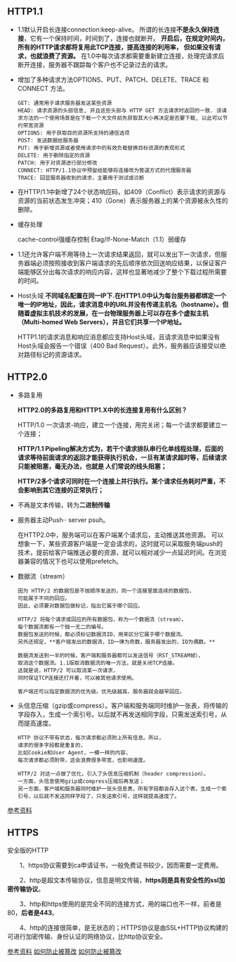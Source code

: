 ## HTTP1.1

 - 1.1默认开启长连接connection:keep-alive。
 所谓的长连接**不是永久保持连接**，它有一个保持时间，时间到了，连接也就断开。
 **开启后，在规定时间内，所有的HTTP请求都将复用此TCP连接，提高连接的利用率，
 但如果没有请求，也就浪费了资源。**
 在1.0中每次请求都需要重新建立连接，处理完请求后断开连接，服务器不跟踪每个客户也不记录过去的请求。

- 增加了多种请求方法OPTIONS、PUT、PATCH、DELETE、TRACE 和 CONNECT 方法。


      GET: 通常用于请求服务器发送某些资源
      HEAD: 请求资源的头部信息, 并且这些头部与 HTTP GET 方法请求时返回的一致. 该请求方法的一个使用场景是在下载一个大文件前先获取其大小再决定是否要下载, 以此可以节约带宽资源
      OPTIONS: 用于获取目的资源所支持的通信选项
      POST: 发送数据给服务器
      PUT: 用于新增资源或者使用请求中的有效负载替换目标资源的表现形式
      DELETE: 用于删除指定的资源
      PATCH: 用于对资源进行部分修改
      CONNECT: HTTP/1.1协议中预留给能够将连接改为管道方式的代理服务器
      TRACE: 回显服务器收到的请求，主要用于测试或诊断


- 在HTTP/1.1中新增了24个状态响应码，如409（Conflict）表示请求的资源与资源的当前状态发生冲突；410（Gone）表示服务器上的某个资源被永久性的删除。

- 缓存处理

  cache-control强缓存控制
    Etag/If-None-Match（1.1）弱缓存

- 1.1还允许客户端不用等待上一次请求结果返回，就可以发出下一次请求，但服务器端必须按照接收到客户端请求的先后顺序依次回送响应结果，以保证客户端能够区分出每次请求的响应内容，这样也显著地减少了整个下载过程所需要的时间。



- Host头域
  **不同域名配置在同一IP下.在HTTP1.0中认为每台服务器都绑定一个唯一的IP地址，因此，请求消息中的URL并没有传递主机名（hostname）。但随着虚拟主机技术的发展，在一台物理服务器上可以存在多个虚拟主机（Multi-homed Web Servers），并且它们共享一个IP地址。**

  HTTP1.1的请求消息和响应消息都应支持Host头域，且请求消息中如果没有Host头域会报告一个错误（400 Bad Request）。此外，服务器应该接受以绝对路径标记的资源请求。


## HTTP2.0

- 多路复用
  
  **HTTP2.0的多路复用和HTTP1.X中的长连接复用有什么区别？**

  HTTP/1.0 一次请求-响应，建立一个连接，用完关闭；每一个请求都要建立一个连接；

  **HTTP/1.1 Pipeling解决方式为，若干个请求排队串行化单线程处理，后面的请求等待前面请求的返回才能获得执行机会，一旦有某请求超时等，后续请求只能被阻塞，毫无办法，也就是
  人们常说的线头阻塞；**

  **HTTP/2多个请求可同时在一个连接上并行执行。某个请求任务耗时严重，不会影响到其它连接的正常执行；**

- 不再是文本传输，转为**二进制传输**

- 服务器主动Push·· server psuh。

  在HTTP2.0中，服务端可以在客户端某个请求后，主动推送其他资源。
  可以想象一下，某些资源客户端是一定会请求的，这时就可以采取服务端push的技术，提前给客户端推送必要的资源，就可以相对减少一点延迟时间。在浏览器兼容的情况下也可以使用prefetch。

- 数据流（stream）

      因为 HTTP/2 的数据包是不按顺序发送的，同一个连接里面连续的数据包，
      可能属于不同的回应。
      因此，必须要对数据包做标记，指出它属于哪个回应。

      HTTP/2 将每个请求或回应的所有数据包，称为一个数据流（stream）。
      每个数据流都有一个独一无二的编号。
      数据包发送的时候，都必须标记数据流ID，用来区分它属于哪个数据流。
      另外还规定，**客户端发出的数据流，ID一律为奇数，服务器发出的，ID为偶数。**

      数据流发送到一半的时候，客户端和服务器都可以发送信号（RST_STREAM帧），
      取消这个数据流。1.1版取消数据流的唯一方法，就是关闭TCP连接。
      这就是说，HTTP/2 可以取消某一次请求，
      同时保证TCP连接还打开着，可以被其他请求使用。

      客户端还可以指定数据流的优先级。优先级越高，服务器就会越早回应。

- 头信息压缩（gzip或compress）。客户端和服务端同时维护一张表，将传输的字段存入，生成一个索引号。以后就不再发送相同字段，只需发送索引号，从而提高速度。

      HTTP 协议不带有状态，每次请求都必须附上所有信息。所以，
      请求的很多字段都是重复的，
      比如Cookie和User Agent，一模一样的内容，
      每次请求都必须附带，这会浪费很多带宽，也影响速度。

      HTTP/2 对这一点做了优化，引入了头信息压缩机制（header compression）。
      一方面，头信息使用gzip或compress压缩后再发送；
      另一方面，客户端和服务器同时维护一张头信息表，所有字段都会存入这个表，生成一个索引号，以后就不发送同样字段了，只发送索引号，这样就提高速度了。


[参考资料](https://segmentfault.com/a/1190000011172823)

## HTTPS

 安全版的HTTP

　　1、https协议需要到ca申请证书，一般免费证书较少，因而需要一定费用。

　　2、http是超文本传输协议，信息是明文传输，**https则是具有安全性的ssl加密传输协议**。

　　3、http和https使用的是完全不同的连接方式，用的端口也不一样，前者是80，**后者是443**。

　　4、http的连接很简单，是无状态的；HTTPS协议是由SSL+HTTP协议构建的可进行加密传输、身份认证的网络协议，比http协议安全。

[参考资料](https://blog.csdn.net/u013967628/article/details/78521908)
[如何防止被篡改](https://zhuanlan.zhihu.com/p/269827927)
[如何防止被篡改](https://blog.csdn.net/luweicheng24/article/details/80579731)